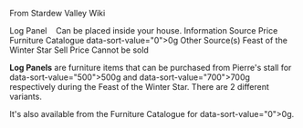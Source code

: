 From Stardew Valley Wiki

Log Panel    Can be placed inside your house. Information Source Price Furniture Catalogue data-sort-value="0"&gt;0g Other Source(s) Feast of the Winter Star Sell Price Cannot be sold

**Log Panels** are furniture items that can be purchased from Pierre's stall for data-sort-value="500"&gt;500g and data-sort-value="700"&gt;700g respectively during the Feast of the Winter Star. There are 2 different variants.

It's also available from the Furniture Catalogue for data-sort-value="0"&gt;0g.